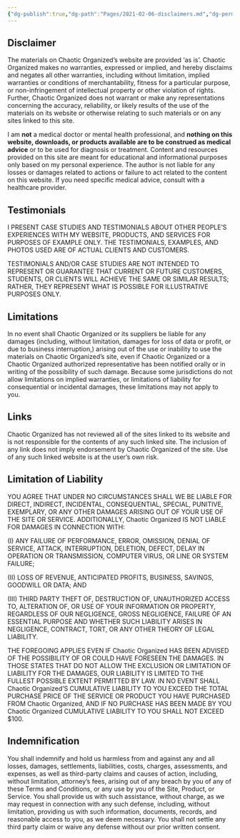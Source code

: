 ```yaml
---
{"dg-publish":true,"dg-path":"Pages/2021-02-06-disclaimers.md","dg-permalink":"disclaimers","permalink":"/disclaimers/","title":"Disclaimers","noteIcon":"","created":"","updated":"2023-07-28T22:10:19.698-04:00"}
---
```



## Disclaimer

The materials on Chaotic Organized’s website are provided ‘as is’. Chaotic Organized makes no warranties, expressed or implied, and hereby disclaims and negates all other warranties, including without limitation, implied warranties or conditions of merchantability, fitness for a particular purpose, or non-infringement of intellectual property or other violation of rights. Further, Chaotic Organized does not warrant or make any representations concerning the accuracy, reliability, or likely results of the use of the materials on its website or otherwise relating to such materials or on any sites linked to this site.

I am **not** a medical doctor or mental health professional, and **nothing on this website, downloads, or products available are to be construed as medical advice** or to be used for diagnosis or treatment. Content and resources provided on this site are meant for educational and informational purposes only based on my personal experience. The author is not liable for any losses or damages related to actions or failure to act related to the content on this website. If you need specific medical advice, consult with a healthcare provider.

## Testimonials 

I PRESENT CASE STUDIES AND TESTIMONIALS ABOUT OTHER PEOPLE’S EXPERIENCES WITH MY WEBSITE, PRODUCTS, AND SERVICES FOR PURPOSES OF EXAMPLE ONLY. THE TESTIMONIALS, EXAMPLES, AND PHOTOS USED ARE OF ACTUAL CLIENTS AND CUSTOMERS.

TESTIMONIALS AND/OR CASE STUDIES ARE NOT INTENDED TO REPRESENT OR GUARANTEE THAT CURRENT OR FUTURE CUSTOMERS, STUDENTS, OR CLIENTS WILL ACHIEVE THE SAME OR SIMILAR RESULTS; RATHER, THEY REPRESENT WHAT IS POSSIBLE FOR ILLUSTRATIVE PURPOSES ONLY. 

## Limitations

In no event shall Chaotic Organized or its suppliers be liable for any damages (including, without limitation, damages for loss of data or profit, or due to business interruption,) arising out of the use or inability to use the materials on Chaotic Organized’s site, even if Chaotic Organized or a Chaotic Organized authorized representative has been notified orally or in writing of the possibility of such damage. Because some jurisdictions do not allow limitations on implied warranties, or limitations of liability for consequential or incidental damages, these limitations may not apply to you.

## Links

Chaotic Organized has not reviewed all of the sites linked to its website and is not responsible for the contents of any such linked site. The inclusion of any link does not imply endorsement by Chaotic Organized of the site. Use of any such linked website is at the user’s own risk.

## Limitation of Liability

YOU AGREE THAT UNDER NO CIRCUMSTANCES SHALL WE BE LIABLE FOR DIRECT, INDIRECT, INCIDENTAL, CONSEQUENTIAL, SPECIAL, PUNITIVE, EXEMPLARY, OR ANY OTHER DAMAGES ARISING OUT OF YOUR USE OF THE SITE OR SERVICE. ADDITIONALLY, Chaotic Organized IS NOT LIABLE FOR DAMAGES IN CONNECTION WITH:

(I) ANY FAILURE OF PERFORMANCE, ERROR, OMISSION, DENIAL OF SERVICE, ATTACK, INTERRUPTION, DELETION, DEFECT, DELAY IN OPERATION OR TRANSMISSION, COMPUTER VIRUS, OR LINE OR SYSTEM FAILURE; 

(II) LOSS OF REVENUE, ANTICIPATED PROFITS, BUSINESS, SAVINGS, GOODWILL OR DATA; AND 

(III) THIRD PARTY THEFT OF, DESTRUCTION OF, UNAUTHORIZED ACCESS TO, ALTERATION OF, OR USE OF YOUR INFORMATION OR PROPERTY, REGARDLESS OF OUR NEGLIGENCE, GROSS NEGLIGENCE, FAILURE OF AN ESSENTIAL PURPOSE AND WHETHER SUCH LIABILITY ARISES IN NEGLIGENCE, CONTRACT, TORT, OR ANY OTHER THEORY OF LEGAL LIABILITY. 

THE FOREGOING APPLIES EVEN IF Chaotic Organized HAS BEEN ADVISED OF THE POSSIBILITY OF OR COULD HAVE FORESEEN THE DAMAGES. IN THOSE STATES THAT DO NOT ALLOW THE EXCLUSION OR LIMITATION OF LIABILITY FOR THE DAMAGES, OUR LIABILITY IS LIMITED TO THE FULLEST POSSIBLE EXTENT PERMITTED BY LAW. IN NO EVENT SHALL Chaotic Organized’S CUMULATIVE LIABILITY TO YOU EXCEED THE TOTAL PURCHASE PRICE OF THE SERVICE OR PRODUCT YOU HAVE PURCHASED FROM Chaotic Organized, AND IF NO PURCHASE HAS BEEN MADE BY YOU Chaotic Organized CUMULATIVE LIABILITY TO YOU SHALL NOT EXCEED $100.

## Indemnification

You shall indemnify and hold us harmless from and against any and all losses, damages, settlements, liabilities, costs, charges, assessments, and expenses, as well as third-party claims and causes of action, including, without limitation, attorney’s fees, arising out of any breach by you of any of these Terms and Conditions, or any use by you of the Site, Product, or Service. You shall provide us with such assistance, without charge, as we may request in connection with any such defense, including, without limitation, providing us with such information, documents, records, and reasonable access to you, as we deem necessary. You shall not settle any third party claim or waive any defense without our prior written consent.
